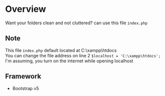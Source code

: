 # Overview
Want your folders clean and not cluttered? can use this file ```index.php```

## Note
This file ```index.php``` default located at C:\xampp\htdocs <br/>
You can change the file address on line 2 ```$localhost = 'C:\xampp\htdocs';``` <br/>
I'm assuming, you turn on the internet while opening localhost <br/>

## Framework
- Bootstrap v5
